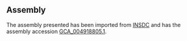 
Assembly
--------

The assembly presented has been imported from 
[INSDC](http://www.insdc.org) and has the assembly accession
[GCA\_004918805.1](http://www.ebi.ac.uk/ena/data/view/GCA_004918805.1).

